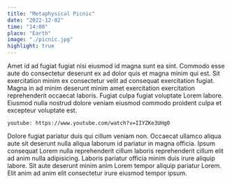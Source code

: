 ```yaml
---
title: "Metaphysical Picnic"
date: "2022-12-02"
time: "14:00"
place: "Earth"
image: "./picnic.jpg"
highlight: true
---
```


Amet id ad fugiat fugiat nisi eiusmod id magna sunt ea sint. Commodo esse aute do consectetur deserunt ex ad dolor quis et magna minim qui est. Sit exercitation minim ex consectetur velit ad consequat exercitation fugiat. Magna in ad minim deserunt minim amet exercitation exercitation reprehenderit occaecat laboris. Fugiat culpa fugiat voluptate Lorem labore. Eiusmod nulla nostrud dolore veniam eiusmod commodo proident culpa et excepteur voluptate est.

`youtube: https://www.youtube.com/watch?v=IIYZKe3UHg0`

Dolore fugiat pariatur duis qui cillum veniam non. Occaecat ullamco aliqua aute sit deserunt nulla aliqua laborum id pariatur in magna officia. Ipsum consequat Lorem nulla reprehenderit cillum laboris reprehenderit cillum elit ad anim nulla adipisicing. Laboris pariatur officia minim duis irure aliquip labore. Sit aute deserunt minim anim Lorem tempor aliquip pariatur Lorem. Elit anim ad anim elit consectetur irure eiusmod tempor ipsum.